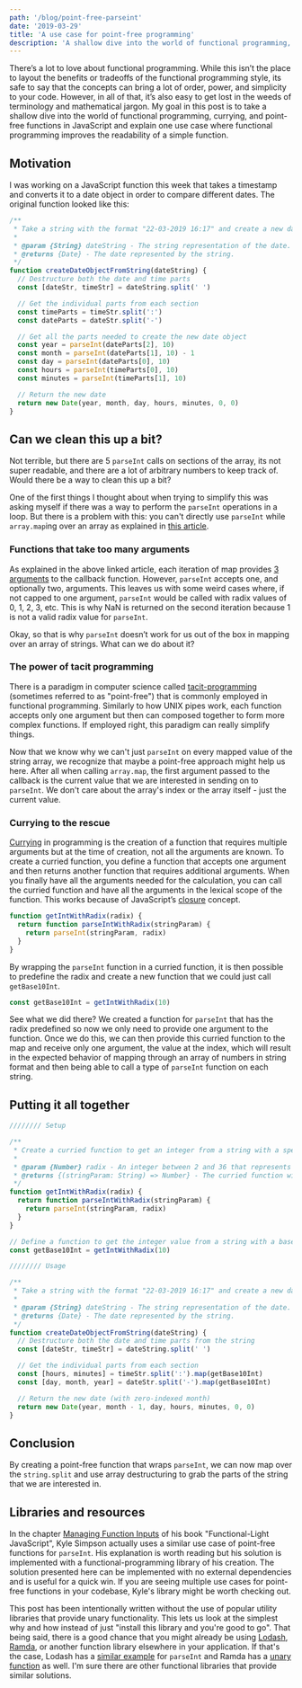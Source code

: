 ```yaml
---
path: '/blog/point-free-parseint'
date: '2019-03-29'
title: 'A use case for point-free programming'
description: 'A shallow dive into the world of functional programming, currying, and point-free functions in JavaScript and explain one use case where functional programming improves the readability of a simple function.'
---
```


There’s a lot to love about functional programming. While this isn’t the place to layout the benefits or tradeoffs of the functional programming style, its safe to say that the concepts can bring a lot of order, power, and simplicity to your code. However, in all of that, it’s also easy to get lost in the weeds of terminology and mathematical jargon. My goal in this post is to take a shallow dive into the world of functional programming, currying, and point-free functions in JavaScript and explain one use case where functional programming improves the readability of a simple function.

## Motivation

I was working on a JavaScript function this week that takes a timestamp and converts it to a date object in order to compare different dates. The original function looked like this:

```js
/**
 * Take a string with the format "22-03-2019 16:17" and create a new date object with it.
 *
 * @param {String} dateString - The string representation of the date.
 * @returns {Date} - The date represented by the string.
 */
function createDateObjectFromString(dateString) {
  // Destructure both the date and time parts
  const [dateStr, timeStr] = dateString.split(' ')

  // Get the individual parts from each section
  const timeParts = timeStr.split(':')
  const dateParts = dateStr.split('-')

  // Get all the parts needed to create the new date object
  const year = parseInt(dateParts[2], 10)
  const month = parseInt(dateParts[1], 10) - 1
  const day = parseInt(dateParts[0], 10)
  const hours = parseInt(timeParts[0], 10)
  const minutes = parseInt(timeParts[1], 10)

  // Return the new date
  return new Date(year, month, day, hours, minutes, 0, 0)
}
```

## Can we clean this up a bit?

Not terrible, but there are 5 `parseInt` calls on sections of the array, its not super readable, and there are a lot of arbitrary numbers to keep track of. Would there be a way to clean this up a bit?

One of the first things I thought about when trying to simplify this was asking myself if there was a way to perform the `parseInt` operations in a loop. But there is a problem with this: you can't directly use `parseInt` while `array.map`ing over an array as explained in [this article](https://raddevon.com/articles/cant-use-parseint-map-javascript).

### Functions that take too many arguments

As explained in the above linked article, each iteration of map provides [3 arguments](https://developer.mozilla.org/en-US/docs/Web/JavaScript/Reference/Global_Objects/Array/map#Syntax) to the callback function. However, `parseInt` accepts one, and optionally two, arguments. This leaves us with some weird cases where, if not capped to one argument, `parseInt` would be called with radix values of 0, 1, 2, 3, etc. This is why NaN is returned on the second iteration because 1 is not a valid radix value for `parseInt`.

Okay, so that is why `parseInt` doesn’t work for us out of the box in mapping over an array of strings. What can we do about it?

### The power of tacit programming

There is a paradigm in computer science called [tacit-programming](https://en.wikipedia.org/wiki/Tacit_programming) (sometimes referred to as "point-free") that is commonly employed in functional programming. Similarly to how UNIX pipes work, each function accepts only one argument but then can composed together to form more complex functions. If employed right, this paradigm can really simplify things.

Now that we know why we can't just `parseInt` on every mapped value of the string array, we recognize that maybe a point-free approach might help us here. After all when calling `array.map`, the first argument passed to the callback is the current value that we are interested in sending on to `parseInt`. We don't care about the array's index or the array itself - just the current value.

### Currying to the rescue

[Currying](https://medium.com/javascript-scene/curry-and-function-composition-2c208d774983) in programming is the creation of a function that requires multiple arguments but at the time of creation, not all the arguments are known. To create a curried function, you define a function that accepts one argument and then returns another function that requires additional arguments. When you finally have all the arguments needed for the calculation, you can call the curried function and have all the arguments in the lexical scope of the function. This works because of JavaScript’s [closure](https://medium.com/javascript-scene/master-the-javascript-interview-what-is-a-closure-b2f0d2152b36) concept.

```js
function getIntWithRadix(radix) {
  return function parseIntWithRadix(stringParam) {
    return parseInt(stringParam, radix)
  }
}
```

By wrapping the `parseInt` function in a curried function, it is then possible to predefine the radix and create a new function that we could just call `getBase10Int`.

```js
const getBase10Int = getIntWithRadix(10)
```

See what we did there? We created a function for `parseInt` that has the radix predefined so now we only need to provide one argument to the function. Once we do this, we can then provide this curried function to the map and receive only one argument, the value at the index, which will result in the expected behavior of mapping through an array of numbers in string format and then being able to call a type of `parseInt` function on each string.

## Putting it all together

```js
//////// Setup

/**
 * Create a curried function to get an integer from a string with a specified radix.
 *
 * @param {Number} radix - An integer between 2 and 36 that represents the radix of the string.
 * @returns {(stringParam: String) => Number} - The curried function with one argument.
 */
function getIntWithRadix(radix) {
  return function parseIntWithRadix(stringParam) {
    return parseInt(stringParam, radix)
  }
}

// Define a function to get the integer value from a string with a base 10 radix
const getBase10Int = getIntWithRadix(10)

//////// Usage

/**
 * Take a string with the format "22-03-2019 16:17" and create a new date object with it.
 *
 * @param {String} dateString - The string representation of the date.
 * @returns {Date} - The date represented by the string.
 */
function createDateObjectFromString(dateString) {
  // Destructure both the date and time parts from the string
  const [dateStr, timeStr] = dateString.split(' ')

  // Get the individual parts from each section
  const [hours, minutes] = timeStr.split(':').map(getBase10Int)
  const [day, month, year] = dateStr.split('-').map(getBase10Int)

  // Return the new date (with zero-indexed month)
  return new Date(year, month - 1, day, hours, minutes, 0, 0)
}
```

## Conclusion

By creating a point-free function that wraps `parseInt`, we can now map over the `string.split` and use array destructuring to grab the parts of the string that we are interested in.

## Libraries and resources

In the chapter [Managing Function Inputs](https://github.com/getify/Functional-Light-JS/blob/master/manuscript/ch3.md/#no-points) of his book "Functional-Light JavaScript", Kyle Simpson actually uses a similar use case of point-free functions for `parseInt`. His explanation is worth reading but his solution is implemented with a functional-programming library of his creation. The solution presented here can be implemented with no external dependencies and is useful for a quick win. If you are seeing multiple use cases for point-free functions in your codebase, Kyle's library might be worth checking out.

This post has been intentionally written without the use of popular utility libraries that provide unary functionality. This lets us look at the simplest why and how instead of just "install this library and you're good to go". That being said, there is a good chance that you might already be using [Lodash](https://lodash.com/), [Ramda](https://ramdajs.com/), or another function library elsewhere in your application. If that's the case, Lodash has a [similar example](https://github.com/lodash/lodash/wiki/FP-Guide#capped-iteratee-arguments) for `parseInt` and Ramda has a [unary function](https://ramdajs.com/docs/#unary) as well. I'm sure there are other functional libraries that provide similar solutions.
